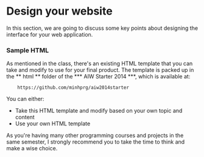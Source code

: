 # Design your website

In this section, we are going to discuss some key points about designing the interface for your web application.

### Sample HTML

As mentioned in the class, there's an existing HTML template that you can take and modify to use for your final product.
The template is packed up in the ** html ** folder of the *** AIW Starter 2014 ***, which is available at:

        https://github.com/minhprg/aiw2014starter

You can either:

*   Take this HTML template and modify based on your own topic and content
*   Use your own HTML template

As you're having many other programming courses and projects in the same semester, I strongly recommend you to take the
time to think and make a wise choice.



